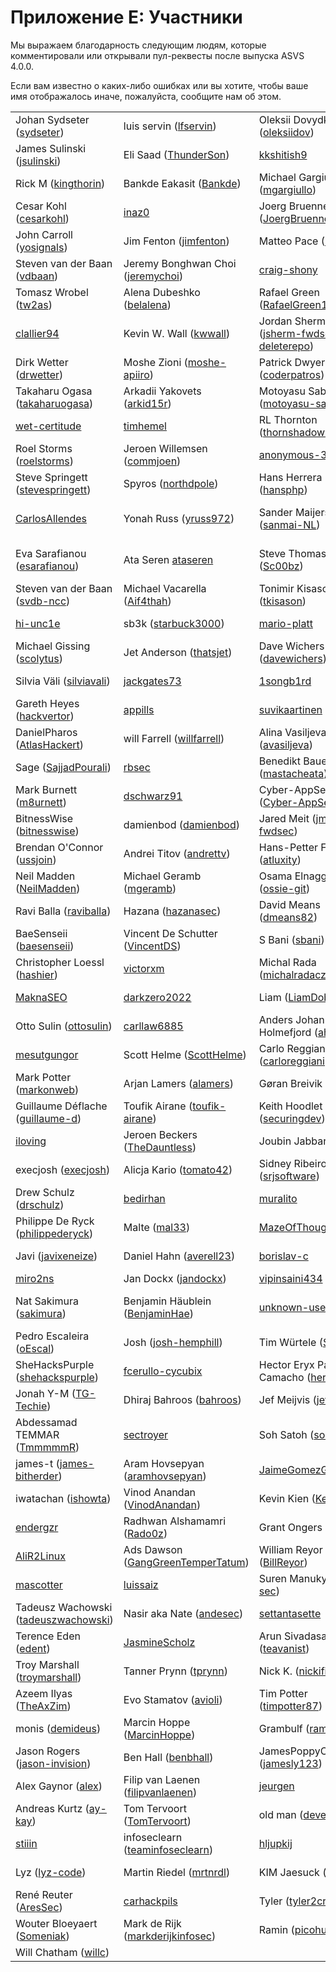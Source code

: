 # Приложение E: Участники

Мы выражаем благодарность следующим людям, которые комментировали или открывали пул-реквесты после выпуска ASVS 4.0.0.

Если вам известно о каких-либо ошибках или вы хотите, чтобы ваше имя отображалось иначе, пожалуйста, сообщите нам об этом.

| | | | |
|---|---|---|---|
| Johan Sydseter ([sydseter](https://github.com/sydseter)) | luis servin ([lfservin](https://github.com/lfservin)) | Oleksii Dovydkov ([oleksiidov](https://github.com/oleksiidov)) | IZUKA Masahiro ([maizuka](https://github.com/maizuka))  |
| James Sulinski ([jsulinski](https://github.com/jsulinski)) | Eli Saad ([ThunderSon](https://github.com/ThunderSon)) | [kkshitish9](https://github.com/kkshitish9) | Andrew van der Stock ([vanderaj](https://github.com/vanderaj))  |
| Rick M ([kingthorin](https://github.com/kingthorin)) | Bankde Eakasit ([Bankde](https://github.com/Bankde)) | Michael Gargiullo ([mgargiullo](https://github.com/mgargiullo)) | Raphael Dunant ([Racater](https://github.com/Racater))  |
| Cesar Kohl ([cesarkohl](https://github.com/cesarkohl)) | [inaz0](https://github.com/inaz0) | Joerg Bruenner ([JoergBruenner](https://github.com/JoergBruenner)) | David Deatherage ([securitydave](https://github.com/securitydave))  |
| John Carroll  ([yosignals](https://github.com/yosignals)) | Jim Fenton ([jimfenton](https://github.com/jimfenton)) | Matteo Pace ([M4tteoP](https://github.com/M4tteoP)) | Sebastien gioria ([SPoint42](https://github.com/SPoint42))  |
| Steven van der Baan ([vdbaan](https://github.com/vdbaan)) | Jeremy Bonghwan Choi ([jeremychoi](https://github.com/jeremychoi)) | [craig-shony](https://github.com/craig-shony) | Riccardo Sirigu ([ricsirigu](https://github.com/ricsirigu))  |
| Tomasz Wrobel ([tw2as](https://github.com/tw2as)) | Alena Dubeshko ([belalena](https://github.com/belalena)) | Rafael Green ([RafaelGreen1](https://github.com/RafaelGreen1)) | [mjang-cobalt](https://github.com/mjang-cobalt)  |
| [clallier94](https://github.com/clallier94) | Kevin W. Wall ([kwwall](https://github.com/kwwall)) | Jordan Sherman ([jsherm-fwdsec](https://github.com/jsherm-fwdsec) / [deleterepo](https://github.com/deleterepo)) | Ingo Rauner ([ingo-rauner](https://github.com/ingo-rauner))  |
| Dirk Wetter ([drwetter](https://github.com/drwetter)) | Moshe Zioni ([moshe-apiiro](https://github.com/moshe-apiiro)) | Patrick Dwyer ([coderpatros](https://github.com/coderpatros)) | David Clarke ([davidclarke-au](https://github.com/davidclarke-au))  |
| Takaharu Ogasa ([takaharuogasa](https://github.com/takaharuogasa)) | Arkadii Yakovets ([arkid15r](https://github.com/arkid15r)) | Motoyasu Saburi ([motoyasu-saburi](https://github.com/motoyasu-saburi)) | [leirn](https://github.com/leirn)  |
| [wet-certitude](https://github.com/wet-certitude) | [timhemel](https://github.com/timhemel) | RL Thornton ([thornshadow99](https://github.com/thornshadow99)) | Thomas Bandt ([aspnetde](https://github.com/aspnetde))  |
| Roel Storms ([roelstorms](https://github.com/roelstorms)) | Jeroen Willemsen ([commjoen](https://github.com/commjoen)) | [anonymous-31](https://github.com/anonymous-31) | Kamran Saifullah ([deFr0ggy](https://github.com/deFr0ggy))  |
| Steve Springett ([stevespringett](https://github.com/stevespringett)) | Spyros ([northdpole](https://github.com/northdpole)) | Hans Herrera ([hansphp](https://github.com/hansphp)) | [Marx314](https://github.com/Marx314)  |
| [CarlosAllendes](https://github.com/CarlosAllendes) | Yonah Russ ([yruss972](https://github.com/yruss972)) | Sander Maijers ([sanmai-NL](https://github.com/sanmai-NL)) | Luboš Bretschneider  ([bretik](https://github.com/bretik))  |
| Eva Sarafianou ([esarafianou](https://github.com/esarafianou)) | Ata Seren [ataseren](https://github.com/ataseren) | Steve Thomas ([Sc00bz](https://github.com/Sc00bz)) | Dominique RIGHETTO ([righettod](https://github.com/righettod))  |
| Steven van der Baan ([svdb-ncc](https://github.com/svdb-ncc)) | Michael Vacarella ([Aif4thah](https://github.com/Aif4thah)) | Tonimir Kisasondi ([tkisason](https://github.com/tkisason)) | Stefan Streichsbier ([streichsbaer](https://github.com/streichsbaer))  |
| [hi-unc1e](https://github.com/hi-unc1e) | sb3k ([starbuck3000](https://github.com/starbuck3000)) | [mario-platt](https://github.com/mario-platt) | Devdatta Akhawe ([devd](https://github.com/devd))  |
| Michael Gissing ([scolytus](https://github.com/scolytus)) | Jet Anderson ([thatsjet](https://github.com/thatsjet)) | Dave Wichers ([davewichers](https://github.com/davewichers)) | Jonny Schnittger ([JonnySchnittger](https://github.com/JonnySchnittger))  |
| Silvia Väli ([silviavali](https://github.com/silviavali)) | [jackgates73](https://github.com/jackgates73) | [1songb1rd](https://github.com/1songb1rd) | Timur - ([timurozkul](https://github.com/timurozkul))  |
| Gareth Heyes ([hackvertor](https://github.com/hackvertor)) | [appills](https://github.com/appills) | [suvikaartinen](https://github.com/suvikaartinen) | chaals ([chaals](https://github.com/chaals))  |
| DanielPharos ([AtlasHackert](https://github.com/AtlasHackert)) | will Farrell ([willfarrell](https://github.com/willfarrell)) | Alina Vasiljeva ([avasiljeva](https://github.com/avasiljeva)) | Paul McCann ([ismisepaul](https://github.com/ismisepaul))  |
| Sage ([SajjadPourali](https://github.com/SajjadPourali)) | [rbsec](https://github.com/rbsec) | Benedikt Bauer ([mastacheata](https://github.com/mastacheata)) | James Jardine ([jamesjardine](https://github.com/jamesjardine))  |
| Mark Burnett ([m8urnett](https://github.com/m8urnett)) | [dschwarz91](https://github.com/dschwarz91) | Cyber-AppSec ([Cyber-AppSec](https://github.com/Cyber-AppSec)) | [Tib3rius](https://github.com/Tib3rius)  |
| BitnessWise ([bitnesswise](https://github.com/bitnesswise)) | damienbod ([damienbod](https://github.com/damienbod)) | Jared Meit ([jmeit-fwdsec](https://github.com/jmeit-fwdsec)) | Stefan Seelmann ([sseelmann](https://github.com/sseelmann))  |
| Brendan O'Connor ([ussjoin](https://github.com/ussjoin)) | Andrei Titov ([andrettv](https://github.com/andrettv)) | Hans-Petter Fjeld ([atluxity](https://github.com/atluxity)) | [markehack](https://github.com/markehack)  |
| Neil Madden ([NeilMadden](https://github.com/NeilMadden)) | Michael Geramb ([mgeramb](https://github.com/mgeramb)) | Osama Elnaggar ([ossie-git](https://github.com/ossie-git)) | [mackowski](https://github.com/mackowski)  |
| Ravi Balla ([raviballa](https://github.com/raviballa)) | Hazana ([hazanasec](https://github.com/hazanasec)) | David Means ([dmeans82](https://github.com/dmeans82)) | Alexander Stein ([tohch4](https://github.com/tohch4))  |
| BaeSenseii ([baesenseii](https://github.com/baesenseii)) | Vincent De Schutter ([VincentDS](https://github.com/VincentDS)) | S Bani ([sbani](https://github.com/sbani)) | Mitsuaki Akiyama ([mak1yama](https://github.com/mak1yama))  |
| Christopher Loessl ([hashier](https://github.com/hashier)) | [victorxm](https://github.com/victorxm) | Michal Rada ([michalradacz](https://github.com/michalradacz)) | Veeresh Devireddy ([drveresh](https://github.com/drveresh))  |
| [MaknaSEO](https://github.com/MaknaSEO) | [darkzero2022](https://github.com/darkzero2022) | Liam ([LiamDobbelaere](https://github.com/LiamDobbelaere)) | Frank Denis ([jedisct1](https://github.com/jedisct1))  |
| Otto Sulin ([ottosulin](https://github.com/ottosulin)) | [carllaw6885](https://github.com/carllaw6885) | Anders Johan Holmefjord ([aholmis](https://github.com/aholmis)) | Richard Fritsch ([rfricz](https://github.com/rfricz))  |
| [mesutgungor](https://github.com/mesutgungor) | Scott Helme ([ScottHelme](https://github.com/ScottHelme)) | Carlo Reggiani ([carloreggiani](https://github.com/carloreggiani)) | Suyash Srivastava ([suyash5053](https://github.com/suyash5053))  |
| Mark Potter ([markonweb](https://github.com/markonweb)) | Arjan Lamers ([alamers](https://github.com/alamers)) | Gøran Breivik ([gobrtg](https://github.com/gobrtg)) | [flo-blg](https://github.com/flo-blg)  |
| Guillaume Déflache ([guillaume-d](https://github.com/guillaume-d)) | Toufik Airane ([toufik-airane](https://github.com/toufik-airane)) | Keith Hoodlet ([securingdev](https://github.com/securingdev)) | Sinner ([SoftwareSinner](https://github.com/SoftwareSinner))  |
| [iloving](https://github.com/iloving) | Jeroen Beckers ([TheDauntless](https://github.com/TheDauntless)) | Joubin Jabbari ([joubin](https://github.com/joubin)) | yu fujioka ([fujiokayu](https://github.com/fujiokayu))  |
| execjosh ([execjosh](https://github.com/execjosh)) | Alicja Kario ([tomato42](https://github.com/tomato42)) | Sidney Ribeiro ([srjsoftware](https://github.com/srjsoftware)) | Gabriel Marquet ([Gby56](https://github.com/Gby56))  |
| Drew Schulz ([drschulz](https://github.com/drschulz)) | [bedirhan](https://github.com/bedirhan) | [muralito](https://github.com/muralito) | Ronnie Flathers ([ropnop](https://github.com/ropnop))  |
| Philippe De Ryck ([philippederyck](https://github.com/philippederyck)) | Malte ([mal33](https://github.com/mal33)) | [MazeOfThoughts](https://github.com/MazeOfThoughts) | Andreas Falk ([andifalk](https://github.com/andifalk))  |
| Javi ([javixeneize](https://github.com/javixeneize)) | Daniel Hahn ([averell23](https://github.com/averell23)) | [borislav-c](https://github.com/borislav-c) | Robin Wood ([digininja](https://github.com/digininja))  |
| [miro2ns](https://github.com/miro2ns) | Jan Dockx ([jandockx](https://github.com/jandockx)) | [vipinsaini434](https://github.com/vipinsaini434) | [priyanshukumar397](https://github.com/priyanshukumar397)  |
| Nat Sakimura ([sakimura](https://github.com/sakimura)) | Benjamin Häublein ([BenjaminHae](https://github.com/BenjaminHae)) | [unknown-user-from](https://github.com/unknown-user-from) | Ali Ramazan TAŞDELEN ([alitasdln](https://github.com/alitasdln))  |
| Pedro Escaleira ([oEscal](https://github.com/oEscal)) | Josh ([josh-hemphill](https://github.com/josh-hemphill)) | Tim Würtele ([SECtim](https://github.com/SECtim)) | AviD ([avidouglen](https://github.com/avidouglen))  |
| SheHacksPurple ([shehackspurple](https://github.com/shehackspurple)) | [fcerullo-cycubix](https://github.com/fcerullo-cycubix) | Hector Eryx Paredes Camacho ([heryxpc](https://github.com/heryxpc)) | Irene Michlin ([irene221b](https://github.com/irene221b))  |
| Jonah Y-M ([TG-Techie](https://github.com/TG-Techie)) | Dhiraj Bahroos ([bahroos](https://github.com/bahroos)) | Jef Meijvis ([jefmeijvis](https://github.com/jefmeijvis)) | [IzmaDoesItbeta](https://github.com/IzmaDoesItbeta)  |
| Abdessamad TEMMAR ([TmmmmmR](https://github.com/TmmmmmR)) | [sectroyer](https://github.com/sectroyer) | Soh Satoh ([sohsatoh](https://github.com/sohsatoh)) | [regoravalaz](https://github.com/regoravalaz)  |
| james-t ([james-bitherder](https://github.com/james-bitherder)) | Aram Hovsepyan ([aramhovsepyan](https://github.com/aramhovsepyan)) | [JaimeGomezGarciaSan](https://github.com/JaimeGomezGarciaSan) | [ValdiGit01](https://github.com/ValdiGit01)  |
| iwatachan ([ishowta](https://github.com/ishowta)) | Vinod Anandan ([VinodAnandan](https://github.com/VinodAnandan)) | Kevin Kien ([KevinKien](https://github.com/KevinKien)) | [paul-williamson-swoop](https://github.com/paul-williamson-swoop)  |
| [endergzr](https://github.com/endergzr) | Radhwan Alshamamri ([Rado0z](https://github.com/Rado0z)) | Grant Ongers ([rewtd](https://github.com/rewtd)) | Cure53 ([cure53](https://github.com/cure53))  |
| [AliR2Linux](https://github.com/AliR2Linux) | Ads Dawson ([GangGreenTemperTatum](https://github.com/GangGreenTemperTatum)) | William Reyor ([BillReyor](https://github.com/BillReyor)) | gabe ([gcrow](https://github.com/gcrow))  |
| [mascotter](https://github.com/mascotter) | [luissaiz](https://github.com/luissaiz) | Suren Manukyan ([vx-sec](https://github.com/vx-sec)) | Piotr Gliźniewicz  ([pglizniewicz](https://github.com/pglizniewicz))  |
| Tadeusz Wachowski ([tadeuszwachowski](https://github.com/tadeuszwachowski)) | Nasir aka Nate ([andesec](https://github.com/andesec)) | [settantasette](https://github.com/settantasette) | Lars Haulin ([LarsH](https://github.com/LarsH))  |
| Terence Eden ([edent](https://github.com/edent)) | [JasmineScholz](https://github.com/JasmineScholz) | Arun Sivadasan ([teavanist](https://github.com/teavanist)) | Yusuf GÜR ([yusuffgur](https://github.com/yusuffgur))  |
| Troy Marshall ([troymarshall](https://github.com/troymarshall)) | Tanner Prynn ([tprynn](https://github.com/tprynn)) | Nick K. ([nickific](https://github.com/nickific)) | [raoul361](https://github.com/raoul361)  |
| Azeem Ilyas ([TheAxZim](https://github.com/TheAxZim)) | Evo Stamatov ([avioli](https://github.com/avioli)) | Tim Potter ([timpotter87](https://github.com/timpotter87)) | Gavin Ray ([GavinRay97](https://github.com/GavinRay97))  |
| monis ([demideus](https://github.com/demideus)) | Marcin Hoppe ([MarcinHoppe](https://github.com/MarcinHoppe)) | Grambulf ([ramshazar](https://github.com/ramshazar)) | Jordan Pike ([computersarebad](https://github.com/computersarebad))  |
| Jason Rogers ([jason-invision](https://github.com/jason-invision)) | Ben Hall ([benbhall](https://github.com/benbhall)) | JamesPoppyCock ([jamesly123](https://github.com/jamesly123)) | WhiteHackLabs ([whitehacklabs](https://github.com/whitehacklabs))  |
| Alex Gaynor ([alex](https://github.com/alex)) | Filip van Laenen ([filipvanlaenen](https://github.com/filipvanlaenen)) | [jeurgen](https://github.com/jeurgen) | [GraoMelo](https://github.com/GraoMelo)  |
| Andreas Kurtz ([ay-kay](https://github.com/ay-kay)) | Tom Tervoort ([TomTervoort](https://github.com/TomTervoort)) | old man ([deveras](https://github.com/deveras)) | Marco Schnüriger ([marcortw](https://github.com/marcortw))  |
| [stiiin](https://github.com/stiiin) | infoseclearn ([teaminfoseclearn](https://github.com/teaminfoseclearn)) | [hljupkij](https://github.com/hljupkij) | Noe ([nmarher](https://github.com/nmarher))  |
| Lyz ([lyz-code](https://github.com/lyz-code)) | Martin Riedel ([mrtnrdl](https://github.com/mrtnrdl)) | KIM Jaesuck ([tcaesvk](https://github.com/tcaesvk)) | Barbara Schachner ([bschach](https://github.com/bschach))  |
| René Reuter ([AresSec](https://github.com/AresSec)) | [carhackpils](https://github.com/carhackpils) | Tyler ([tyler2cr](https://github.com/tyler2cr)) | Hugo ([hasousa](https://github.com/hasousa))  |
| Wouter Bloeyaert ([Someniak](https://github.com/Someniak)) | Mark de Rijk ([markderijkinfosec](https://github.com/markderijkinfosec)) | Ramin ([picohub](https://github.com/picohub)) | Philip D. Turner ([philipdturner](https://github.com/philipdturner))  |
| Will Chatham ([willc](https://github.com/willc))  |
